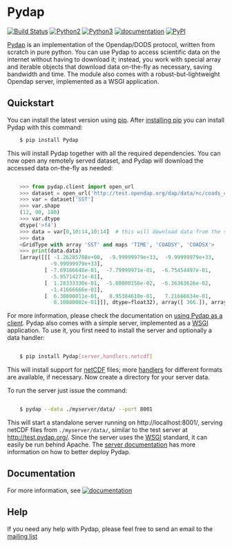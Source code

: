 Pydap
=====

[![Build Status](https://travis-ci.org/pydap/pydap.svg)](https://travis-ci.org/pydap/pydap)
[![Python2](https://img.shields.io/badge/python-2-blue.svg)](https://www.python.org/downloads/)
[![Python3](https://img.shields.io/badge/python-3-blue.svg)](https://www.python.org/downloads/)
[![documentation](https://readthedocs.org/projects/pydap/badge/?version=latest)](http://pydap.readthedocs.org/en/latest/)
[![PyPI](https://img.shields.io/pypi/v/pydap.svg?maxAge=2592000?style=plastic)](https://pypi.python.org/pypi/Pydap/)

[Pydap](http://pydap.readthedocs.io/en/latest/) is an implementation of the Opendap/DODS protocol, written from scratch in pure python.  You can use Pydap to access scientific data on the internet without having to 
download it; instead, you work with special array and iterable objects that 
download data on-the-fly as necessary, saving bandwidth and time. The module 
also comes with a robust-but-lightweight Opendap server, implemented as a WSGI 
application.


Quickstart
----------

You can install the latest version using [pip](http://pypi.python.org/pypi/pip). After [installing pip](http://www.pip-installer.org/en/latest/installing.html) you can install Pydap with this command:
```bash
    $ pip install Pydap
```
This will install Pydap together with all the required dependencies. You can now open any remotely served dataset, and Pydap will download the accessed data on-the-fly as needed:

```python

    >>> from pydap.client import open_url
    >>> dataset = open_url('http://test.opendap.org/dap/data/nc/coads_climatology.nc')
    >>> var = dataset['SST']
    >>> var.shape
    (12, 90, 180)
    >>> var.dtype
    dtype('>f4')
    >>> data = var[0,10:14,10:14]  # this will download data from the server
    >>> data
    <GridType with array 'SST' and maps 'TIME', 'COADSY', 'COADSX'>
    >>> print(data.data)
    [array([[[ -1.26285708e+00,  -9.99999979e+33,  -9.99999979e+33,
              -9.99999979e+33],
            [ -7.69166648e-01,  -7.79999971e-01,  -6.75454497e-01,
              -5.95714271e-01],
            [  1.28333330e-01,  -5.00000156e-02,  -6.36363626e-02,
              -1.41666666e-01],
            [  6.38000011e-01,   8.95384610e-01,   7.21666634e-01,
               8.10000002e-01]]], dtype=float32), array([ 366.]), array([-69., -67., -65., -63.]), array([ 41.,  43.,  45.,  47.])]
```

For more information, please check the documentation on [using Pydap as a client](http://pydap.readthedocs.io/en/latest/server.html). Pydap also comes with a simple server, implemented as a [WSGI]( http://wsgi.org/) application. To use it, you first need to install the server and optionally a data handler:

```bash

    $ pip install Pydap[server,handlers.netcdf]
```
This will install support for [netCDF](http://www.unidata.ucar.edu/software/netcdf/) files; more [handlers](http://pydap.readthedocs.io/en/latest/handlers.html) for different formats are available, if necessary. Now create a directory for your server data.


To run the server just issue the command:

```bash

    $ pydap --data ./myserver/data/ --port 8001
```
This will start a standalone server running on http://localhost:8001/, serving netCDF files from ``./myserver/data/``, similar to the test server at http://test.pydap.org/. Since the server uses the [WSGI](http://wsgi.org/) standard, it can easily be run behind Apache. The [server documentation](server.html) has more information on how to better deploy Pydap.

## Documentation
For more information, see [![documentation](https://readthedocs.org/projects/pydap/badge/?version=latest)](http://pydap.readthedocs.org/en/latest/)

## Help

If you need any help with Pydap, please feel free to send an email to the [mailing list](http://groups.google.com/group/pydap/)

